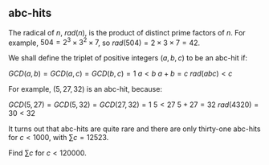 ## abc-hits

The radical of $n$, $rad(n)$, is the product of distinct prime factors of $n$. For example, $504 = 2^3 × 3^2 × 7$, so $rad(504) = 2 × 3 × 7 = 42$.

We shall define the triplet of positive integers $(a, b, c)$ to be an abc-hit if:

$GCD(a, b) = GCD(a, c) = GCD(b, c) = 1$
$a < b$
$a + b = c$
$rad(abc) < c$

For example, $(5, 27, 32)$ is an abc-hit, because:

$GCD(5, 27) = GCD(5, 32) = GCD(27, 32) = 1$
$5 < 27$
$5 + 27 = 32$
$rad(4320) = 30 < 32$

It turns out that abc-hits are quite rare and there are only thirty-one abc-hits for $c < 1000$, with $\sum c = 12523$.

Find $\sum c$ for $c < 120000$.
